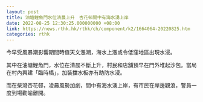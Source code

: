 ```yaml
---
layout: post
title: 油塘鯉魚門水位清晨上升　杏花邨間中有海水湧上岸
date: 2022-08-25 12:30:25.000000000 +08:00
link: https://news.rthk.hk/rthk/ch/component/k2/1664064-20220825.htm
categories: rthk
---
```


今早受風暴潮影響期間時值天文漲潮，海水上漲或令低窪地區出現水浸。

其中在油塘鯉魚門，水位在清晨不斷上升，村民和店舖預早在門外堆起沙包。當局在村內興建「臨時橋」，加裝擋水板亦有助防水浸。

而在柴灣杏花邨，凌晨風勢加劇，間中有海水湧上岸，有市民在岸邊觀浪，警員一度到場勸喻離開。
